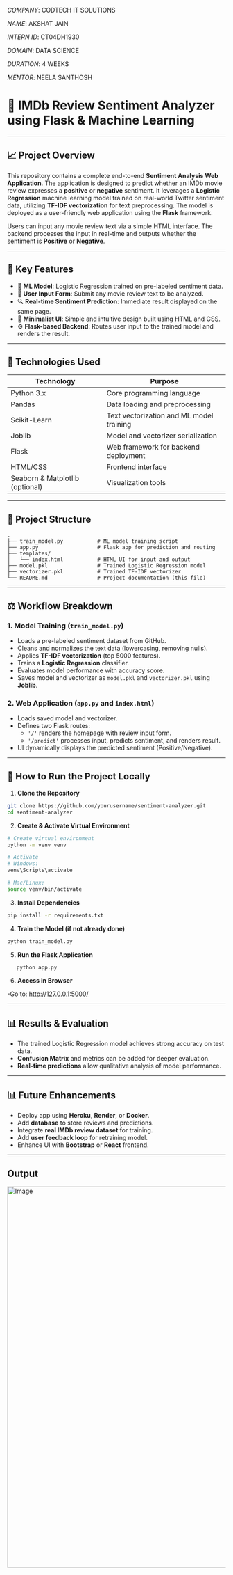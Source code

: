 *COMPANY*: CODTECH IT SOLUTIONS

 *NAME*: AKSHAT JAIN

*INTERN ID*: CT04DH1930

*DOMAIN*: DATA SCIENCE

*DURATION*: 4 WEEKS

*MENTOR*: NEELA SANTHOSH

# 🎨 IMDb Review Sentiment Analyzer using Flask & Machine Learning

---

## 📈 Project Overview

This repository contains a complete end-to-end **Sentiment Analysis Web Application**. The application is designed to predict whether an IMDb movie review expresses a **positive** or **negative** sentiment. It leverages a **Logistic Regression** machine learning model trained on real-world Twitter sentiment data, utilizing **TF-IDF vectorization** for text preprocessing. The model is deployed as a user-friendly web application using the **Flask** framework.

Users can input any movie review text via a simple HTML interface. The backend processes the input in real-time and outputs whether the sentiment is **Positive** or **Negative**.

---

## 💪 Key Features

- 🧠 **ML Model**: Logistic Regression trained on pre-labeled sentiment data.
- 💬 **User Input Form**: Submit any movie review text to be analyzed.
- 🔍 **Real-time Sentiment Prediction**: Immediate result displayed on the same page.
- 🌟 **Minimalist UI**: Simple and intuitive design built using HTML and CSS.
- ⚙️ **Flask-based Backend**: Routes user input to the trained model and renders the result.

---

## 🧰 Technologies Used

| Technology                      | Purpose                                  |
| ------------------------------- | ---------------------------------------- |
| Python 3.x                      | Core programming language                |
| Pandas                          | Data loading and preprocessing           |
| Scikit-Learn                    | Text vectorization and ML model training |
| Joblib                          | Model and vectorizer serialization       |
| Flask                           | Web framework for backend deployment     |
| HTML/CSS                        | Frontend interface                       |
| Seaborn & Matplotlib (optional) | Visualization tools                      |

---

## 🔧 Project Structure

```
.
├── train_model.py           # ML model training script
├── app.py                   # Flask app for prediction and routing
├── templates/
│   └── index.html           # HTML UI for input and output
├── model.pkl                # Trained Logistic Regression model
├── vectorizer.pkl           # Trained TF-IDF vectorizer
└── README.md                # Project documentation (this file)
```

---

## ⚖️ Workflow Breakdown

### 1. Model Training (`train_model.py`)

- Loads a pre-labeled sentiment dataset from GitHub.
- Cleans and normalizes the text data (lowercasing, removing nulls).
- Applies **TF-IDF vectorization** (top 5000 features).
- Trains a **Logistic Regression** classifier.
- Evaluates model performance with accuracy score.
- Saves model and vectorizer as `model.pkl` and `vectorizer.pkl` using **Joblib**.

### 2. Web Application (`app.py` and `index.html`)

- Loads saved model and vectorizer.
- Defines two Flask routes:
  - `'/'` renders the homepage with review input form.
  - `'/predict'` processes input, predicts sentiment, and renders result.
- UI dynamically displays the predicted sentiment (Positive/Negative).

---

## 🚀 How to Run the Project Locally

1. **Clone the Repository**

```bash
git clone https://github.com/yourusername/sentiment-analyzer.git
cd sentiment-analyzer
```

2. **Create & Activate Virtual Environment**

```bash
# Create virtual environment
python -m venv venv

# Activate
# Windows:
venv\Scripts\activate

# Mac/Linux:
source venv/bin/activate
```

3. **Install Dependencies**

```bash
pip install -r requirements.txt
```

4. **Train the Model (if not already done)**

```bash
python train_model.py
```

5. **Run the Flask Application**
```bash
   python app.py
```

6. **Access in Browser**

-Go to: http://127.0.0.1:5000/

---

## 📊 Results & Evaluation

- The trained Logistic Regression model achieves strong accuracy on test data.
- **Confusion Matrix** and metrics can be added for deeper evaluation.
- **Real-time predictions** allow qualitative analysis of model performance.

---

## 📊 Future Enhancements

- Deploy app using **Heroku**, **Render**, or **Docker**.
- Add **database** to store reviews and predictions.
- Integrate **real IMDb review dataset** for training.
- Add **user feedback loop** for retraining model.
- Enhance UI with **Bootstrap** or **React** frontend.

---

## Output

<img width="1915" height="877" alt="Image" src="https://github.com/user-attachments/assets/7b16617a-b4e5-41c5-b190-6d3220682c9f" />
